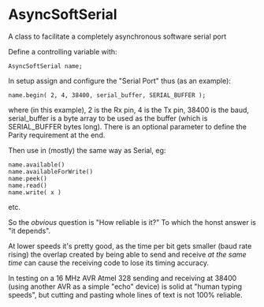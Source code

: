 # AsyncSoftSerial
A class to facilitate a completely asynchronous software serial port

Define a controlling variable with:

    AsyncSoftSerial name;

In setup assign and configure the "Serial Port" thus (as an example):

    name.begin( 2, 4, 38400, serial_buffer, SERIAL_BUFFER );

where (in this example), 2 is the Rx pin, 4 is the Tx pin, 38400 is the baud,
serial_buffer is a byte array to be used as the buffer (which is SERIAL_BUFFER bytes long).
There is an optional parameter to define the Parity requirement at the end.

Then use in (mostly) the same way as Serial, eg:

    name.available()
    name.availableForWrite()
    name.peek()
    name.read()
    name.write( x )

etc.

So the *obvious* question is "How reliable is it?"  To which the honst answer is "it depends".

At lower speeds it's pretty good, as the time per bit gets smaller (baud rate rising) the overlap
created by being able to send and receive *at the same time* can cause the receiving code to
lose its timing accuracy.

In testing on a 16 MHz AVR Atmel 328 sending and receiving at 38400 (using another AVR as a simple
"echo" device) is solid at "human typing speeds", but cutting and pasting whole lines of text is
not 100% reliable.
